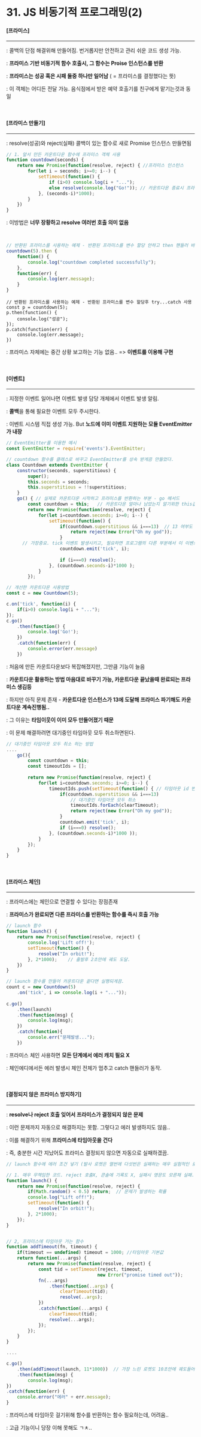 # 31. JS 비동기적 프로그래밍(2)

#### [프라미스]

----

: 콜백의 단점 해결위해 만들어짐. 번거롭지만 안전하고 관리 쉬운 코드 생성 가능.

: **프라미스 기반 비동기적 함수 호출시, 그 함수는 Proise 인스턴스를 반환**

: **프라미스는 성공 혹은 시패 둘중 하나만 일어남** ( = 프라미스를 결정했다는 뜻)

: 이 객체는 어디든 전달 가능. 음식점에서 받은 예약 호출기를 친구에게 맡기는것과 동일

<br>

#### [프라미스 만들기]

----

: resolve(성공)와 reject(실패) 콜백이 있는 함수로 새로 Promise 인스턴스 만들면됨

```js
// 1. 앞서 만든 카운트다운 함수에 프라미스 객체 사용
function countdown(seconds) {
	return new Promise(function(resolve, reject) { //프라미스 인스턴스
		for(let i = seconds; i>=0; i--) {
            setTimeout(function() {
                if (i>0) console.log(i + "...");
                else resolve(console.log("Go!")); // 카운트다운 종료시 프라미스 반환
            }, (seconds-i)*1000);
        }
	})
}
```

:  이방법은 **너무 장황하고 resolve 여러번 호출 의미 없음**

<br>

```js
// 반환된 프라미스를 사용하는 예제 - 반환된 프라미스를 변수 할당 안하고 then 핸들러 바로 호출
countdown(5).then {
	function() {
		console.log("countdown completed successfully");
	},
	function(err) {
		console.log(err.message);
	}
}
```

```
// 반환된 프라미스를 사용하는 예제 - 반환된 프라미스를 변수 할당후 try...catch 사용
const p = countdown(5);
p.then(function() {
	console.log("성공");
});
p.catch(function(err) {
	console.log(err.message);
})
```

: 프라미스 자체에는 중간 상황 보고하는 기능 없음.. => **이벤트를 이용해 구현**

<br>

#### [이벤트]

---

: 지정한 이벤트 일어나면 이벤트 발생 담당 개체에서 이벤트 발생 알림.

: **콜백**을 통해 필요한 이벤트 모두 주시한다.

: 이벤트 시스템 직접 생성 가능. But **노드에 이미 이벤트 지원하는 모듈 EventEmitter가 내장**

```js
// EventEmitter를 이용한 예시
const EventEmitter = require('events').EventEmitter;

// countdown 함수를 클래스로 바꾸고 EventEmitter를 상속 받게끔 만들었다.
class Countdown extends EventEmitter {
    constructor(seconds, superstitious) {
        super();
        this.seconds = seconds;
        this.superstitious = !!superstitious;
    }
    go() { // 실제로 카운트다운 시작하고 프라미스를 반환하는 부분 - go 메서드
        const countdown = this;   // 카운트다운 얼마나 남았는지 알기위한 this값.
        return new Promise(function(resolve, reject) {
            for(let i=countdown.seconds; i>=0; i--) {
                setTimeout(function() {
                    if(countdown.superstitious && i===13)  // 13 여부도 콜백안에서 알아야함
                        return reject(new Error("Oh my god"));
                	}
      // 가장중요. tick 이벤트 발생시키고, 필요하면 프로그램의 다른 부분에서 이 이벤트 주시할 수 있다.
                    countdown.emit('tick', i); 
                    
                    if (i===0) resolve();
                }, (countdown.seconds-i)*1000 );
            }
        });
```

```js
// 개선한 카운트다운 사용방법
const c = new Countdown(5);

c.on('tick', function(i) {
	if(i>0) console.log(i + "...");
});
c.go()
	.then(function() {
		console.log('Go!');
	})
	.catch(function(err) {
		console.error(err.message)
	})
```

: 처음에 만든 카운트다운보다 복잡해졌지만, 그만큼 기능이 늘음

: **카운트다운 활용하는 방법 마음대로 바꾸기 가능, 카운트다운 끝났을때 완료되는 프라미스 생김등**

: 하지만 아직 문제 존재 - **카운트다운 인스턴스가 13에 도달해 프라미스 파기해도 카운트다운 계속진행됨..**

: 그 이유는 **타임이웃이 이미 모두 만들어졌기 때문**

: 이 문제 해결하려면 대기중인 타임아웃 모두 취소하면된다.

```js
// 대기중인 타임아웃 모두 취소 하는 방법
....
	go(){
		const countdown = this;
		const timeoutIds = [];
		
		return new Promise(function(resolve, reject) {
            for(let i=countdown.seconds; i>=0; i--) {
                timeoutIds.push(setTimeout(function() { // 타임아웃 id 변수에 push
                    if(countdown.superstitious && i===13)  
                    	// 대기중인 타임아웃 모두 취소
                    	timeoutIds.forEach(clearTimeout);
                        return reject(new Error("Oh my god"));
                    }
                    countdown.emit('tick', i); 
                    if (i===0) resolve();
                }, (countdown.seconds-i)*1000 ));
			}
		});
    }
}
```

<br>

#### [프라미스 체인]

----

: 프라미스에는 체인으로 연결할 수 있다는 장점존재

: **프라미스가 완료되면 다른 프라미스를 반환하는 함수를 즉시 호출 가능**

```js
// launch 함수
function launch() {
    return new Promise(function(resolve, reject) {
        console.log('Lift off!');
        setTimeout(function() {
            resolve("In orbit!");
        }, 2*1000);    // 출발후 2초만에 궤도 도달.
    })
}

// launch 함수를 만들어 카운트다운 끝다면 실행되게끔.
count c = new Countdown(5)
	.on('tick', i => console.log(i + "..."));
	
c.go()
	.then(launch)
	.then(function(msg) {
    	console.log(msg);
	})
	.catch(function){
    	console.err("문제발생...");
	})
```

: 프라미스 체인 사용하면 **모든 단계에서 에러 캐치 필요 X**

: 체인에디에서든 에러 발생시 체인 전체가 멈추고 catch 핸들러가 동작.

<br>

#### [결정되지 않은 프라미스 방지하기]

-----

: **resolve나 reject 호출 잊어서 프라미스가 결정되지 않은 문제**

: 이런 문제까지 자동으로 해결하지는 못함. 그렇다고 에러 발생하지도 않음..

: 이를 해결하기 위해 **프라미스에 타임아웃을 건다**

: 즉, 충분한 시간 지났어도 프라미스 결정되지 않으면 자동으로 실패하겠끔.

```js
// launch 함수에 에러 조건 넣기 (발사 로켓은 열번에 다섯번은 실패하는 매우 실험적인 로켓)

// 1. 매우 무책임한 코드. reject 호출X, 콘솔에 기록도 X, 실패시 영문도 모른채 실패..
function launch() {
	return new Promise(function(resolve, reject) {
        if(Math.random() < 0.5) return;  // 문제가 발생하는 확률
        console.log("Lift off!");
        setTimeout(function() {
            resolve("In orbit!");
        }, 2*1000);
    });
}


// 2, 프라미스에 타임아웃 거는 함수
function addTimeout(fn, timeout) {
    if(timeout == undefined) timeout = 1000; //타임아웃 기본값
    return function(...args) {
        return new Promise(function(resolve, reject) {
            const tid = setTimeout(reject, timeout,
                                  new Error("promise timed out"));
            fn(...args)
            	.then(function(..args) {
                	clearTimeout(tid);
                	resolve(..args);
            })
            .catch(function(...args) {
                clearTimeout(tid);
                resolve(...args);
            });
        });
    }
}

....

c.go()
	.then(addTimeout(launch, 11*1000))  // 가장 느린 로켓도 10초안에 궤도들어갈때 타임아웃11초
	.then(function(msg) {
    	console.log(msg);
})
.catch(function(err) {
    console.error("에러" + err.message);
}
```

: 프라미스에 타임아웃 걸기위해 함수를 반환하는 함수 필요하는데, 어려움..

: 고급 기능이니 당장 이해 못해도 ㄱㅊ..










